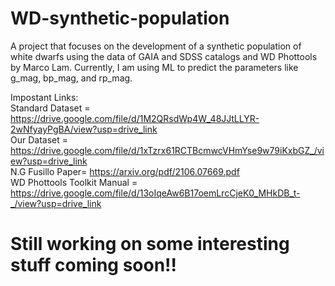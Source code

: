 # WD-synthetic-population
A project that focuses on the development of a synthetic population of white dwarfs using the data of GAIA and SDSS catalogs and WD Phottools by Marco Lam. Currently, I am using ML to predict the parameters like g_mag, bp_mag, and rp_mag.  

Impostant Links: <br />
Standard Dataset = https://drive.google.com/file/d/1M2QRsdWp4W_48JJtLLYR-2wNfyayPgBA/view?usp=drive_link <br />
Our Dataset = https://drive.google.com/file/d/1xTzrx61RCTBcmwcVHmYse9w79iKxbGZ_/view?usp=drive_link <br />
N.G Fusillo Paper= https://arxiv.org/pdf/2106.07669.pdf <br />
WD Phottools Toolkit Manual = https://drive.google.com/file/d/13oIqeAw6B17oemLrcCjeK0_MHkDB_t-_/view?usp=drive_link

# Still working on some interesting stuff coming soon!!
